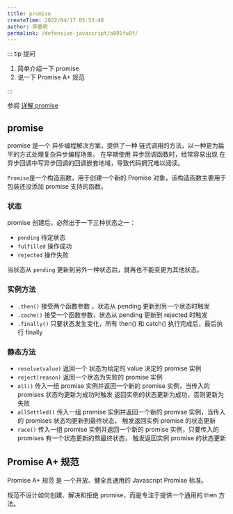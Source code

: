 ```yaml
---
title: promise
createTime: 2022/04/17 05:53:48
author: 李嘉明
permalink: /defensive-javascript/a895fu8f/
---
```


::: tip 提问

1. 简单介绍一下 promise
2. 说一下 Promise A+ 规范

:::

参阅 [详解 promise](/article/q40nq4hv)

## promise

promise 是一个 异步编程解决方案，提供了一种 链式调用的方法，以一种更为扁平的方式处理复杂异步编程场景。
在早期使用 异步回调函数时，经常容易出现 在异步回调中写异步回调的回调嵌套地域，导致代码拥冗难以阅读。

`Promise`是一个构造函数，用于创建一个新的 Promise 对象，该构造函数主要用于包装还没添加 promise 支持的函数。

### 状态

promise 创建后，必然出于一下三种状态之一：

- `pending` 待定状态
- `fulfilled` 操作成功
- `rejected` 操作失败

当状态从 `pending` 更新到另外一种状态后，就再也不能变更为其他状态。

### 实例方法

- `.then()` 接受两个函数参数 ，状态从 pending 更新到另一个状态时触发
- `.cache()` 接受一个函数参数，状态从 pending 更新到 rejected 时触发
- `.finally()` 只要状态发生变化，所有 then() 和 catch() 执行完成后，最后执行 finally

### 静态方法

- `resolve(value)` 返回一个 状态为给定的 value 决定的 promise 实例
- `reject(reason)` 返回一个状态为失败的 promise 实例
- `all()` 传入一组 promise 实例并返回一个新的 promise 实例，当传入的 promises 状态均更新为成功时触发
  返回实例的状态更新为成功，否则更新为失败
- `allSettled()` 传入一组 promise 实例并返回一个新的 promise 实例，当传入的 promises 状态均更新到最终状态，
  触发返回实例 promise 的状态更新
- `race()` 传入一组 promise 实例并返回一个新的 promise 实例，只要传入的 promises 有一个状态更新的熬最终状态，
  触发返回实例 promise 的状态更新

## Promise A+ 规范

Promise A+ 规范 是 一个开放、健全且通用的 Javascript Promise 标准。

规范不设计如何创建、解决和拒绝 promise，而是专注于提供一个通用的 then 方法。
